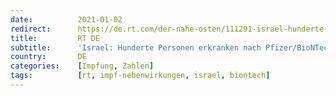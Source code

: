 ```yaml
---
date:          2021-01-02
redirect:      https://de.rt.com/der-nahe-osten/111291-israel-hunderte-personen-erkranken-nach-impfung-an-covid-19/
title:         RT DE
subtitle:      'Israel: Hunderte Personen erkranken nach Pfizer/BioNTech-Impfung an COVID-19'
country:       DE
categories:    [Impfung, Zahlen]
tags:          [rt, impf-nebenwirkungen, israel, biontech]
---
```

